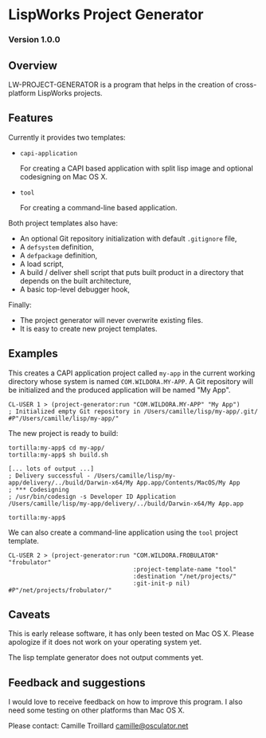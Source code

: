 # LispWorks Project Generator
### Version 1.0.0

## Overview

LW-PROJECT-GENERATOR is a program that helps in the creation of cross-platform LispWorks projects.

## Features

Currently it provides two templates:

 -  `capi-application`

    For creating a CAPI based application with split lisp image and optional codesigning on Mac OS X.

 -  `tool`

    For creating a command-line based application.

Both project templates also have:

 -  An optional Git repository initialization with default `.gitignore` file,
 -  A `defsystem` definition,
 -  A `defpackage` definition,
 -  A load script,
 -  A build / deliver shell script that puts built product in a directory that depends on the built architecture,
 -  A basic top-level debugger hook,

Finally:

 -  The project generator will never overwrite existing files.
 -  It is easy to create new project templates.


## Examples

This creates a CAPI application project called `my-app` in the current working directory whose system is named `COM.WILDORA.MY-APP`.  A Git repository will be initialized and the produced application will be named "My App".

    CL-USER 1 > (project-generator:run "COM.WILDORA.MY-APP" "My App")
    ; Initialized empty Git repository in /Users/camille/lisp/my-app/.git/
    #P"/Users/camille/lisp/my-app/"

The new project is ready to build:

    tortilla:my-app$ cd my-app/
    tortilla:my-app$ sh build.sh

    [... lots of output ...]
    ; Delivery successful - /Users/camille/lisp/my-app/delivery/../build/Darwin-x64/My App.app/Contents/MacOS/My App
    ; *** Codesigning
    ; /usr/bin/codesign -s Developer ID Application /Users/camille/lisp/my-app/delivery/../build/Darwin-x64/My App.app 
    
    tortilla:my-app$


We can also create a command-line application using the `tool` project template.

    CL-USER 2 > (project-generator:run "COM.WILDORA.FROBULATOR" "frobulator"
                                       :project-template-name "tool"
                                       :destination "/net/projects/"
                                       :git-init-p nil)
    #P"/net/projects/frobulator/"


## Caveats

This is early release software, it has only been tested on Mac OS X.
Please apologize if it does not work on your operating system yet.

The lisp template generator does not output comments yet.


## Feedback and suggestions

I would love to receive feedback on how to improve this program.
I also need some testing on other platforms than Mac OS X.

Please contact: Camille Troillard <camille@osculator.net>
